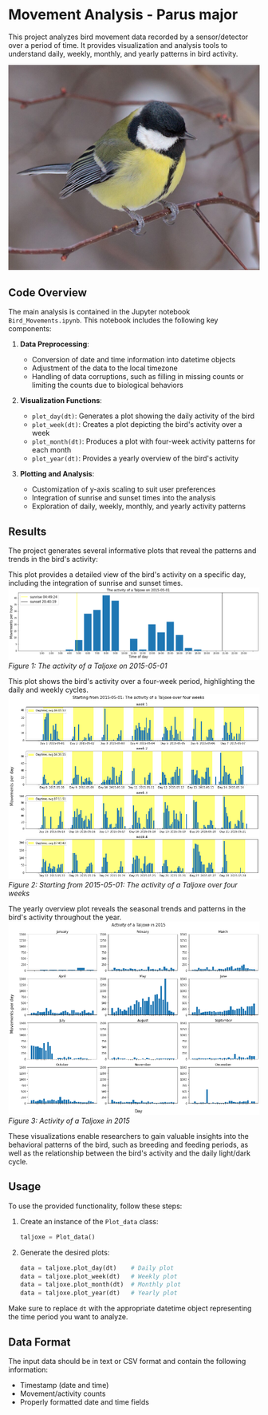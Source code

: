 # Movement Analysis - Parus major

This project analyzes bird movement data recorded by a sensor/detector over a period of time. It provides visualization and analysis tools to understand daily, weekly, monthly, and yearly patterns in bird activity.

![Figure0](./Parus_major.jpg)

## Code Overview

The main analysis is contained in the Jupyter notebook `Bird_Movements.ipynb`. 
This notebook includes the following key components:

1. **Data Preprocessing**:
   - Conversion of date and time information into datetime objects
   - Adjustment of the data to the local timezone
   - Handling of data corruptions, such as filling in missing counts or limiting the counts due to biological behaviors

2. **Visualization Functions**:
   - `plot_day(dt)`: Generates a plot showing the daily activity of the bird
   - `plot_week(dt)`: Creates a plot depicting the bird's activity over a week
   - `plot_month(dt)`: Produces a plot with four-week activity patterns for each month
   - `plot_year(dt)`: Provides a yearly overview of the bird's activity

3. **Plotting and Analysis**:
   - Customization of y-axis scaling to suit user preferences
   - Integration of sunrise and sunset times into the analysis
   - Exploration of daily, weekly, monthly, and yearly activity patterns

## Results

The project generates several informative plots that reveal the patterns and trends in the bird's activity:

This plot provides a detailed view of the bird's activity on a specific day, including the integration of sunrise and sunset times.
![Figure1](./Results/Figure_1_activity_over_single_day.png)
*Figure 1: The activity of a Taljoxe on 2015-05-01*

This plot shows the bird's activity over a four-week period, highlighting the daily and weekly cycles.
![Figure2](./Results/Figure_2_activity_over_four_weeks.png)
*Figure 2: Starting from 2015-05-01: The activity of a Taljoxe over four weeks*

The yearly overview plot reveals the seasonal trends and patterns in the bird's activity throughout the year.
![Figure3](./Results/Figure_3_activity_over_single_year.png)
*Figure 3: Activity of a Taljoxe in 2015*

These visualizations enable researchers to gain valuable insights into the behavioral patterns of the bird, such as breeding and feeding periods, as well as the relationship between the bird's activity and the daily light/dark cycle.

## Usage

To use the provided functionality, follow these steps:

1. Create an instance of the `Plot_data` class:
   ```python
   taljoxe = Plot_data()
   ```
2. Generate the desired plots:
   ```python
   data = taljoxe.plot_day(dt)    # Daily plot
   data = taljoxe.plot_week(dt)   # Weekly plot
   data = taljoxe.plot_month(dt)  # Monthly plot
   data = taljoxe.plot_year(dt)   # Yearly plot
   ```
Make sure to replace `dt` with the appropriate datetime object representing the time period you want to analyze.

## Data Format
The input data should be in text or CSV format and contain the following information:

- Timestamp (date and time)
- Movement/activity counts
- Properly formatted date and time fields